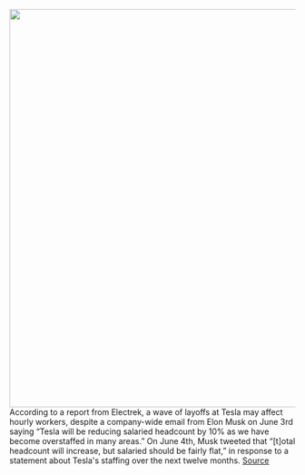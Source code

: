 <img src='https://cdn.vox-cdn.com/thumbor/ZFDMfr0Jyqs7tZ3acUpn9JhuKcQ=/0x0:2040x1360/1200x800/filters:focal(857x517:1183x843)/cdn.vox-cdn.com/uploads/chorus_image/image/70987302/tesla.0.jpg' width='700px' /><br/>
According to a report from Electrek, a wave of layoffs at Tesla may affect hourly workers, despite a company-wide email from Elon Musk on June 3rd saying “Tesla will be reducing salaried headcount by 10% as we have become overstaffed in many areas.” On June 4th, Musk tweeted that “[t]otal headcount will increase, but salaried should be fairly flat,” in response to a statement about Tesla's staffing over the next twelve months.
<a href='https://www.theverge.com/2022/6/17/23172435/tesla-layoffs-expand-elon-musk-hourly-salaried'> Source <a/>